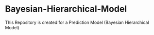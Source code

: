 # Bayesian-Hierarchical-Model
This Repository is created for a Prediction Model (Bayesian Hierarchical Model)
